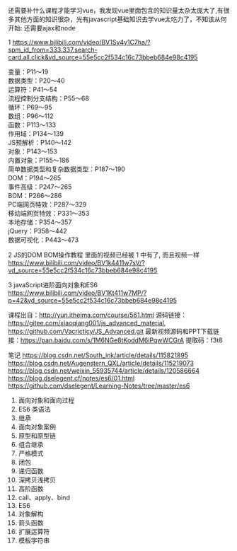 
还需要补什么课程才能学习vue，我发现vue里面包含的知识量太杂太庞大了,有很多其他方面的知识很杂，光有javascript基础知识去学vue太吃力了，不知该从何开始:
还需要ajax和node


1
https://www.bilibili.com/video/BV1Sy4y1C7ha/?spm_id_from=333.337.search-card.all.click&vd_source=55e5cc2f534c16c73bbeb684e98c4195

变量：P11～19  
数据类型：P20～40  
运算符：P41～54  
流程控制分支结构：P55～68  
循环：P69～95  
数组：P96～112  
函数：P113～133  
作用域：P134～139  
JS预解析：P140～142  
对象：P143～153  
内置对象：P155～186  
简单数据类型和复杂数据类型：P187～190  
DOM：P194～265  
事件高级：P247～265  
BOM：P266～286  
PC端网页特效：P287～329  
移动端网页特效：P331～353  
本地存储：P354～357  
jQuery：P358～442  
数据可视化：P443～473

2 
JS的DOM BOM操作教程
里面的视频已经被 1 中有了, 而且视频一样
https://www.bilibili.com/video/BV1k4411w7sV/?vd_source=55e5cc2f534c16c73bbeb684e98c4195

3
javaScript进阶面向对象和ES6
https://www.bilibili.com/video/BV1Kt411w7MP/?p=42&vd_source=55e5cc2f534c16c73bbeb684e98c4195



课程出自：http://yun.itheima.com/course/561.html
源码链接：
https://gitee.com/xiaoqiang001/js_advanced_material, 
https://github.com/Vacricticy/JS_Advanced.git
最新视频源码和PPT下载链接：https://pan.baidu.com/s/1M6NGe8tKoddM6iPqwWCGrA 提取码：f3t8

笔记
https://blog.csdn.net/South_ink/article/details/115821895
https://blog.csdn.net/Augenstern_QXL/article/details/115219073
https://blog.csdn.net/weixin_55935744/article/details/120586664
https://blog.dselegent.cf/notes/es6/01.html
https://github.com/dselegent/Learning-Notes/tree/master/es6




1. 面向对象和面向过程
2. ES6 类语法
3. 继承
4. 面向对象案例
5. 原型和原型链
6. 组合继承
7. 严格模式
8. 闭包
9. 递归函数
10. 深拷贝浅拷贝
11. 高阶函数
12. call、apply、bind
13. ES6
14. 对象解构
15. 箭头函数
16. 扩展运算符
17. 模板字符串